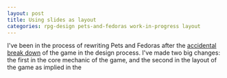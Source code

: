```yaml
---
layout: post
title: Using slides as layout
categories: rpg-design pets-and-fedoras work-in-progress layout
---
```


I've been in the process of rewriting Pets and Fedoras after the [accidental break down](/_posts/2024-04-01-Breaking-your-prototype) of the game in the design process. 
I've made two big changes: the first in the core mechanic of the game, and the second in the layout of the game as implied in the 
